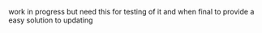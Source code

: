 work in progress but need this for testing of it and when final to provide a easy solution to updating